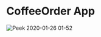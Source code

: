 # CoffeeOrder App

![Peek 2020-01-26 01-52](https://user-images.githubusercontent.com/40022621/75814905-d21dd400-5d92-11ea-925a-ff74a3142436.gif)
